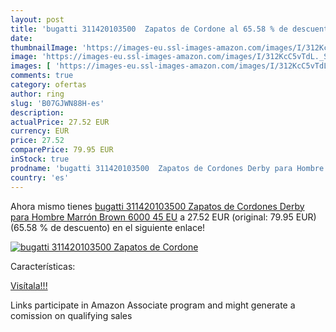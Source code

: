```yaml
---
layout: post
title: 'bugatti 311420103500  Zapatos de Cordone al 65.58 % de descuento'
date: 
thumbnailImage: 'https://images-eu.ssl-images-amazon.com/images/I/312KcC5vTdL._SL200_.jpg'
image: 'https://images-eu.ssl-images-amazon.com/images/I/312KcC5vTdL._SL200_.jpg'
images: [ 'https://images-eu.ssl-images-amazon.com/images/I/312KcC5vTdL._SL200_.jpg' ]
comments: true
category: ofertas
author: ring
slug: 'B07GJWN88H-es'
description:
actualPrice: 27.52 EUR
currency: EUR
price: 27.52
comparePrice: 79.95 EUR
inStock: true
prodname: 'bugatti 311420103500  Zapatos de Cordones Derby para Hombre  Marrón  Brown 6000   45 EU'
country: 'es'
---
```


Ahora mismo tienes [bugatti 311420103500  Zapatos de Cordones Derby para Hombre  Marrón  Brown 6000   45 EU](https://www.amazon.es/dp/B07GJWN88H/?tag=tolees-21) a 27.52 EUR (original: 79.95 EUR) (65.58 %  de descuento) en el siguiente enlace!

[![bugatti 311420103500  Zapatos de Cordone](https://images-eu.ssl-images-amazon.com/images/I/312KcC5vTdL._SL200_.jpg)](https://www.amazon.es/dp/B07GJWN88H/?tag=tolees-21)

Características:


[Visítala!!!](https://www.amazon.es/dp/B07GJWN88H/?tag=tolees-21)

Links participate in Amazon Associate program and might generate a comission on qualifying sales
